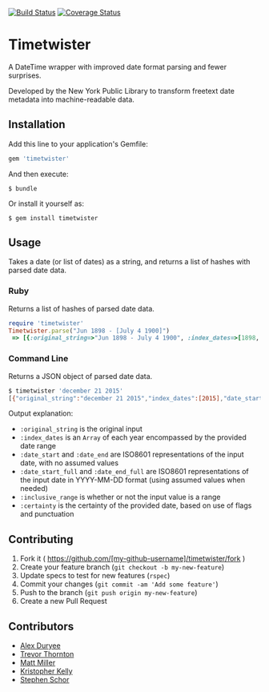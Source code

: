 [![Build Status](https://travis-ci.org/alexduryee/timetwister.svg?branch=master)](https://travis-ci.org/alexduryee/timetwister)
[![Coverage Status](https://coveralls.io/repos/alexduryee/timetwister/badge.svg?branch=master&service=github)](https://coveralls.io/github/alexduryee/timetwister?branch=master)

# Timetwister

A DateTime wrapper with improved date format parsing and fewer surprises.

Developed by the New York Public Library to transform freetext date metadata into machine-readable data.

## Installation

Add this line to your application's Gemfile:

```ruby
gem 'timetwister'
```

And then execute:

    $ bundle

Or install it yourself as:

    $ gem install timetwister

## Usage

Takes a date (or list of dates) as a string, and returns a list of hashes with parsed date data.

### Ruby

Returns a list of hashes of parsed date data.

```ruby
require 'timetwister'
Timetwister.parse("Jun 1898 - [July 4 1900]")
 => [{:original_string=>"Jun 1898 - July 4 1900", :index_dates=>[1898, 1899, 1900], :date_start=>"1898-06-01", :date_end=>"1900-07-04", :date_start_full=>"1898-06-01", :date_end_full=>"1900-07-04", :inclusive_range=>true, :certainty=>"inferred", :test_data=>"330"}]
 ```

### Command Line

Returns a JSON object of parsed date data.

```bash
$ timetwister 'december 21 2015'
[{"original_string":"december 21 2015","index_dates":[2015],"date_start":"2015-12-21","date_end":"2015-12-21","date_start_full":"2015-12-21","date_end_full":"2015-12-21","inclusive_range":null,"certainty":null,"test_data":"200"}]
```

Output explanation:

- `:original_string` is the original input
- `:index_dates` is an `Array` of each year encompassed by the provided date range
- `:date_start` and `:date_end` are ISO8601 representations of the input date, with no assumed values
- `:date_start_full` and `:date_end_full` are ISO8601 representations of the input date in YYYY-MM-DD format (using assumed values when needed)
- `:inclusive_range` is whether or not the input value is a range
- `:certainty` is the certainty of the provided date, based on use of flags and punctuation




## Contributing

1. Fork it ( https://github.com/[my-github-username]/timetwister/fork )
2. Create your feature branch (`git checkout -b my-new-feature`)
3. Update specs to test for new features (`rspec`)
4. Commit your changes (`git commit -am 'Add some feature'`)
5. Push to the branch (`git push origin my-new-feature`)
6. Create a new Pull Request

## Contributors

- [Alex Duryee](https://github.com/alexduryee/)
- [Trevor Thornton](https://github.com/trevorthornton/)
- [Matt Miller](https://github.com/thisismattmiller/)
- [Kristopher Kelly](https://github.com/emu47)
- [Stephen Schor](https://github.com/nodanaonlyzuul/)
